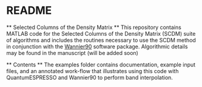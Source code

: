 README
=====================

** Selected Columns of the Density Matrix **
This repository contains MATLAB code for the Selected Columns of the Density Matrix (SCDM) suite of algorithms and includes the routines necessary to use the SCDM method in conjunction with the [Wannier90](www.wannier.org) software package. Algorithmic details may be found in the manuscript (will be added soon)

** Contents **
The examples folder contains documentation, example input files, and an annotated work-flow that illustrates using this code with QuantumESPRESSO and Wannier90 to perform band interpolation.
